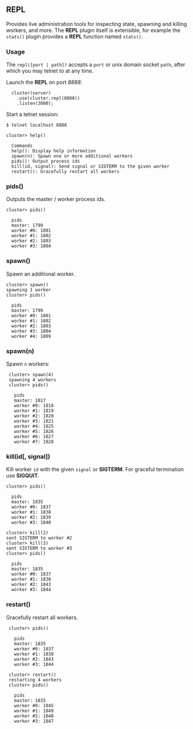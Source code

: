 
## REPL

 Provides live administration tools for inspecting state, spawning and killing workers, and more. The __REPL__ plugin itself is extensible, for example the `stats()` plugin provides a __REPL__ function named `stats()`.

### Usage

 The `repl([port | path])` accepts a `port` or unix domain socket `path`, after which you may telnet to at any time.

Launch the __REPL__ on port _8888_:
 
      cluster(server)
        .use(cluster.repl(8888))
        .listen(3000);

Start a telnet session:

    $ telnet localhost 8888

    cluster> help()

      Commands
      help(): Display help information
      spawn(n): Spawn one or more additional workers
      pids(): Output process ids
      kill(id, signal): Send signal or SIGTERM to the given worker
      restart(): Gracefully restart all workers

### pids()

 Outputs the master / worker process ids.

    cluster> pids()

      pids
      master: 1799
      worker #0: 1801
      worker #1: 1802
      worker #2: 1803
      worker #3: 1804

### spawn()

 Spawn an additional worker.

    cluster> spawn()
    spawning 1 worker
    cluster> pids()

      pids
      master: 1799
      worker #0: 1801
      worker #1: 1802
      worker #2: 1803
      worker #3: 1804
      worker #4: 1809

### spawn(n)

 Spawn `n` workers:
 
     cluster> spawn(4)
     spawning 4 workers
     cluster> pids()

       pids
       master: 1817
       worker #0: 1818
       worker #1: 1819
       worker #2: 1820
       worker #3: 1821
       worker #4: 1825
       worker #5: 1826
       worker #6: 1827
       worker #7: 1828

### kill(id[, signal])

Kill worker `id` with the given `signal` or __SIGTERM__. For graceful termination use __SIGQUIT__.

    cluster> pids()

      pids
      master: 1835
      worker #0: 1837
      worker #1: 1838
      worker #2: 1839
      worker #3: 1840

    cluster> kill(2)
    sent SIGTERM to worker #2
    cluster> kill(3)
    sent SIGTERM to worker #3
    cluster> pids()

      pids
      master: 1835
      worker #0: 1837
      worker #1: 1838
      worker #2: 1843
      worker #3: 1844

### restart()

 Gracefully restart all workers.
 
     cluster> pids()

       pids
       master: 1835
       worker #0: 1837
       worker #1: 1838
       worker #2: 1843
       worker #3: 1844

     cluster> restart()
     restarting 4 workers
     cluster> pids()

       pids
       master: 1835
       worker #0: 1845
       worker #1: 1849
       worker #2: 1848
       worker #3: 1847
 